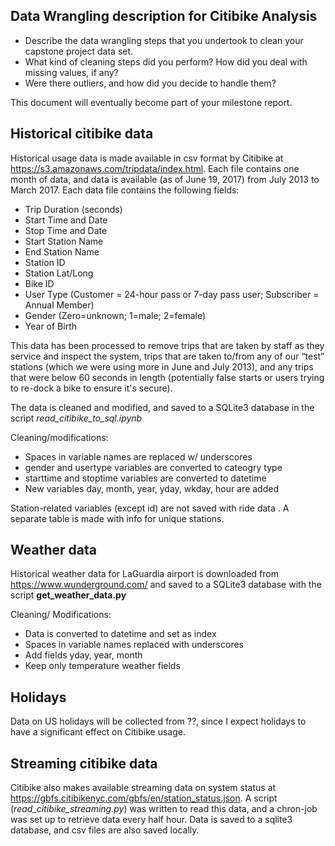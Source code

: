 
## Data Wrangling description for Citibike Analysis

- Describe the data wrangling steps that you undertook to clean your capstone project data set.
- What kind of cleaning steps did you perform? How did you deal with missing values, if any?
- Were there outliers, and how did you decide to handle them?

This document will eventually become part of your milestone report.


## Historical citibike data

Historical usage data is made available in csv format by Citibike at <https://s3.amazonaws.com/tripdata/index.html>. Each file contains one month of data, and data is available (as of June 19, 2017) from July 2013 to March 2017. Each data file contains the following fields:

- Trip Duration (seconds)
- Start Time and Date
- Stop Time and Date
- Start Station Name
- End Station Name
- Station ID
- Station Lat/Long
- Bike ID
- User Type (Customer = 24-hour pass or 7-day pass user; Subscriber = Annual Member)
- Gender (Zero=unknown; 1=male; 2=female)
- Year of Birth

This data has been processed to remove trips that are taken by staff as they service and inspect the system, trips that are taken to/from any of our “test” stations (which we were using more in June and July 2013), and any trips that were below 60 seconds in length (potentially false starts or users trying to re-dock a bike to ensure it's secure).

The data is cleaned and modified, and saved to a SQLite3 database in the script _read_citibike_to_sql.ipynb_

Cleaning/modifications:

- Spaces in variable names are replaced w/ underscores
- gender and usertype variables are converted to cateogry type
- starttime and stoptime variables are converted to datetime
- New variables day, month, year, yday, wkday, hour are added

Station-related variables (except id) are not saved with ride data . A separate table is made with info for unique stations.


## Weather data

Historical weather data for LaGuardia airport is downloaded from <https://www.wunderground.com/> and saved to a SQLite3 database with the script **get_weather_data.py**

Cleaning/ Modifications:
- Data is converted to datetime and set as index
- Spaces in variable names replaced with underscores
- Add fields yday, year, month
- Keep only temperature weather fields


## Holidays

Data on US holidays will be collected from ??, since I expect holidays to have a significant effect on Citibike usage.


## Streaming citibike data

Citibike also makes available streaming data on system status at <https://gbfs.citibikenyc.com/gbfs/en/station_status.json>. A script (_read_citibike_streaming.py_) was written to read this data, and a chron-job was set up to retrieve data every half hour. Data is saved to a sqlite3 database, and csv files are also saved locally.

